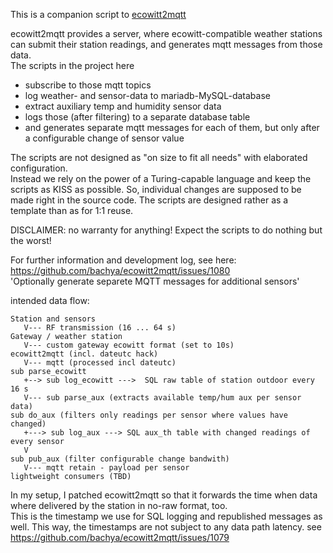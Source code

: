 This is a companion script to [ecowitt2mqtt](https://github.com/bachya/ecowitt2mqtt)

ecowitt2mqtt provides a server, where ecowitt-compatible weather stations can submit their station readings, and generates mqtt messages from those data.  
The scripts in the project here 
- subscribe to those mqtt topics
- log weather- and sensor-data to mariadb-MySQL-database
- extract auxiliary temp and humidity sensor data
- logs those (after filtering) to a separate database table
- and generates separate mqtt messages for each of them, but only after a configurable change of sensor value

The scripts are not designed as "on size to fit all needs" with elaborated configuration.  
Instead we rely on the power of a Turing-capable language and keep the scripts as KISS as possible.
So, individual changes are supposed to be made right in the source code. 
The scripts are designed rather as a template than as for 1:1 reuse. 

DISCLAIMER: no warranty for anything! 
Expect the scripts to do nothing but the worst!

For further information and development log, see here:  
https://github.com/bachya/ecowitt2mqtt/issues/1080  
'Optionally generate separete MQTT messages for additional sensors'

intended data flow:
```
Station and sensors 
   V--- RF transmission (16 ... 64 s)
Gateway / weather station
   V--- custom gateway ecowitt format (set to 10s)
ecowitt2mqtt (incl. dateutc hack)
   V--- mqtt (processed incl dateutc)
sub parse_ecowitt
   +--> sub log_ecowitt --->  SQL raw table of station outdoor every 16 s
   V--- sub parse_aux (extracts available temp/hum aux per sensor data)
sub do_aux (filters only readings per sensor where values have changed)
   +---> sub log_aux ---> SQL aux_th table with changed readings of every sensor
   V
sub pub_aux (filter configurable change bandwith)
   V--- mqtt retain - payload per sensor
lightweight consumers (TBD)
```

In my setup, I patched ecowitt2mqtt so that it forwards the time when data where delivered by the station in no-raw format, too.  
This is the timestamp we use for SQL logging and republished messages as well. 
This way, the timestamps are not subject to any data path latency. 
see https://github.com/bachya/ecowitt2mqtt/issues/1079

